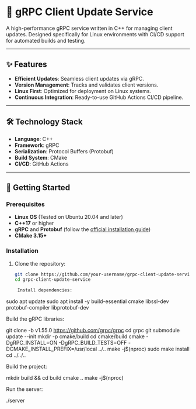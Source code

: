 # 🚀 gRPC Client Update Service

A high-performance gRPC service written in C++ for managing client updates. Designed specifically for Linux environments with CI/CD support for automated builds and testing.

---

## ✨ Features

- **Efficient Updates**: Seamless client updates via gRPC.
- **Version Management**: Tracks and validates client versions.
- **Linux First**: Optimized for deployment on Linux systems.
- **Continuous Integration**: Ready-to-use GitHub Actions CI/CD pipeline.

---

## 🛠️ Technology Stack

- **Language**: C++
- **Framework**: gRPC
- **Serialization**: Protocol Buffers (Protobuf)
- **Build System**: CMake
- **CI/CD**: GitHub Actions

---

## 🚀 Getting Started

### Prerequisites

- **Linux OS** (Tested on Ubuntu 20.04 and later)
- **C++17** or higher
- **gRPC** and **Protobuf** (follow the [official installation guide](https://grpc.io/docs/languages/cpp/quickstart/))
- **CMake 3.15+**

### Installation

1. Clone the repository:
   ```bash
   git clone https://github.com/your-username/grpc-client-update-service.git
   cd grpc-client-update-service

    Install dependencies:

sudo apt update
sudo apt install -y build-essential cmake libssl-dev protobuf-compiler libprotobuf-dev

Build the gRPC libraries:

git clone -b v1.55.0 https://github.com/grpc/grpc
cd grpc
git submodule update --init
mkdir -p cmake/build
cd cmake/build
cmake -DgRPC_INSTALL=ON -DgRPC_BUILD_TESTS=OFF -DCMAKE_INSTALL_PREFIX=/usr/local ../..
make -j$(nproc)
sudo make install
cd ../../..

Build the project:

mkdir build && cd build
cmake ..
make -j$(nproc)

Run the server:

./server

